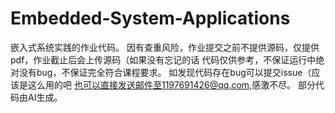 # Embedded-System-Applications
嵌入式系统实践的作业代码。
因有查重风险，作业提交之前不提供源码，仅提供pdf，作业截止后会上传源码（如果没有忘记的话
代码仅供参考，不保证运行中绝对没有bug，不保证完全符合课程要求。
如发现代码存在bug可以提交issue（应该是这么用的吧
也可以直接发送邮件至1197691426@qq.com,感激不尽。
部分代码由AI生成。
